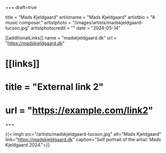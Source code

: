 +++
draft=true

title = "Mads Kjeldgaard"
artistname = "Mads Kjeldgaard"
artistbio = "A music composer."
artistphoto = "/images/artists/madskjeldgaard-tucson.jpg"
artistphotocredit = ""
date = "2024-05-14"

[[additionalLinks]]
name = "madskjeldgaard.dk"
url = "https://madskjeldgaard.dk"

# [[links]]
# title = "External link 2"
# url = "https://example.com/link2"

+++
  
{{< imgh src="/artists/madskjeldgaard-tucson.jpg" alt="Mads Kjeldgaard" link="https://madskjeldgaard.dk" caption="Self portrait of the artist. Mads Kjeldgaard 2024.">}}

